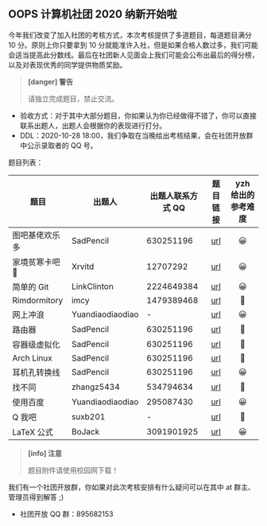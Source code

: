 ## OOPS 计算机社团 2020 纳新开始啦
今年我们改变了加入社团的考核方式，本次考核提供了多道题目，每道题目满分 10 分。原则上你只要拿到 10 分就能准许入社，但是如果合格人数过多，我们可能会适当提高此分数线。最后在社团新人见面会上我们可能会公布出最后的得分榜，以及对表现优秀的同学提供物质奖励。

> **[danger] 警告**
>
> 请独立完成题目，禁止交流。

- 验收方式：对于其中大部分题目，你如果认为你已经做得不错了，你可以直接联系出题人，出题人会根据你的表现进行打分。
- DDL：2020-10-28 18:00，我们争取在当晚给出考核结果，会在社团开放群中公示录取者的 QQ 号。

题目列表：

| 题目           | 出题人           | 出题人联系方式 QQ | 题目链接 | yzh 给出的参考难度 |
| -------------- | ---------------- | ----------------- | :--------: | :--------: |
| 图吧基佬欢乐多 | SadPencil | 630251196    | [url](https://oops-sdu.cn/article/article/纳新_2020/题目一.html) | 😀 |
| 家境贫寒卡吧👴 | Xrvitd | 12707292       |   [url](https://oops-sdu.cn/article/纳新_2020/题目二.html)  | 😀 |
| 简单的 Git    | LinkClinton | 2224649384|   [url](https://oops-sdu.cn/article/纳新_2020/题目三.html)    |   😀     |
| Rimdormitory | imcy  | 1479389468           |  [url](https://oops-sdu.cn/article/纳新_2020/题目四.html)      |  🤔    |
| 网上冲浪       | Yuandiaodiaodiao | -   |    [url](https://oops-sdu.cn/article/纳新_2020/题目五.html)     |    😀    |
| 路由器 | SadPencil   | 630251196        |   [url](https://oops-sdu.cn/article/纳新_2020/题目六.html)     |   🤔   |
| 容器级虚拟化 | SadPencil | 630251196      |    [url](https://oops-sdu.cn/article/纳新_2020/题目七.html)    |    🤔    |
| Arch Linux  | SadPencil| 630251196        |   [url](https://oops-sdu.cn/article/纳新_2020/题目八.html)        |   🤔   |
| 耳机孔转换线   | SadPencil | 630251196        |     [url](https://oops-sdu.cn/article/纳新_2020/题目九.html) |     😀   |
| 找不同  | zhangz5434  | 534794634         |    [url](https://oops-sdu.cn/article/纳新_2020/题目十.html)   |    🤔    |
| 使用百度 | Yuandiaodiaodiao | 295087430                |   [url](https://oops-sdu.cn/article/纳新_2020/题目十一.html)   | 😀 |
| Q 我吧   | suxb201  | -                   |   [url](https://oops-sdu.cn/article/纳新_2020/题目十二.html)    |  🤔   |
| LaTeX 公式 | BoJack | 3091901925 |   [url](https://oops-sdu.cn/article/纳新_2020/题目十三.html)    |  😀  |

> **[info] 注意**
>
> 题目附件请使用校园网下载！


我们有一个社团开放群，你如果对此次考核安排有什么疑问可以在其中 at 群主、管理员得到解答 ;)

- 社团开放 QQ 群：895682153